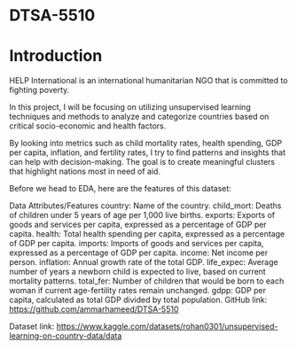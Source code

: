# DTSA-5510

# Introduction
HELP International is an international humanitarian NGO that is committed to fighting poverty.

In this project, I will be focusing on utilizing unsupervised learning techniques and methods to analyze and categorize countries based on critical socio-economic and health factors.

By looking into metrics such as child mortality rates, health spending, GDP per capita, inflation, and fertility rates, I try to find patterns and insights that can help with decision-making. The goal is to create meaningful clusters that highlight nations most in need of aid.

Before we head to EDA, here are the features of this dataset:

Data Attributes/Features
country: Name of the country.
child_mort: Deaths of children under 5 years of age per 1,000 live births.
exports: Exports of goods and services per capita, expressed as a percentage of GDP per capita.
health: Total health spending per capita, expressed as a percentage of GDP per capita.
imports: Imports of goods and services per capita, expressed as a percentage of GDP per capita.
income: Net income per person.
inflation: Annual growth rate of the total GDP.
life_expec: Average number of years a newborn child is expected to live, based on current mortality patterns.
total_fer: Number of children that would be born to each woman if current age-fertility rates remain unchanged.
gdpp: GDP per capita, calculated as total GDP divided by total population.
GitHub link: https://github.com/ammarhameed/DTSA-5510

Dataset link: https://www.kaggle.com/datasets/rohan0301/unsupervised-learning-on-country-data/data